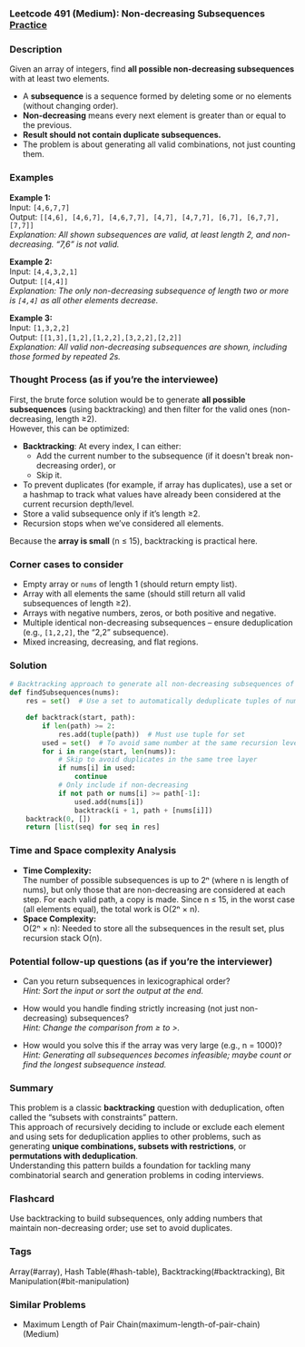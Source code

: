 ### Leetcode 491 (Medium): Non-decreasing Subsequences [Practice](https://leetcode.com/problems/non-decreasing-subsequences)

### Description  
Given an array of integers, find **all possible non-decreasing subsequences** with at least two elements.  
- A **subsequence** is a sequence formed by deleting some or no elements (without changing order).
- **Non-decreasing** means every next element is greater than or equal to the previous.
- **Result should not contain duplicate subsequences.**
- The problem is about generating all valid combinations, not just counting them.

### Examples  

**Example 1:**  
Input: `[4,6,7,7]`  
Output: `[[4,6], [4,6,7], [4,6,7,7], [4,7], [4,7,7], [6,7], [6,7,7], [7,7]]`  
*Explanation: All shown subsequences are valid, at least length 2, and non-decreasing. “7,6” is not valid.*

**Example 2:**  
Input: `[4,4,3,2,1]`  
Output: `[[4,4]]`  
*Explanation: The only non-decreasing subsequence of length two or more is `[4,4]` as all other elements decrease.*

**Example 3:**  
Input: `[1,3,2,2]`  
Output: `[[1,3],[1,2],[1,2,2],[3,2,2],[2,2]]`  
*Explanation: All valid non-decreasing subsequences are shown, including those formed by repeated 2s.*

### Thought Process (as if you’re the interviewee)  
First, the brute force solution would be to generate **all possible subsequences** (using backtracking) and then filter for the valid ones (non-decreasing, length ≥2).  
However, this can be optimized:

- **Backtracking**: At every index, I can either:
  - Add the current number to the subsequence (if it doesn't break non-decreasing order), or
  - Skip it.
- To prevent duplicates (for example, if array has duplicates), use a set or a hashmap to track what values have already been considered at the current recursion depth/level.
- Store a valid subsequence only if it’s length ≥2.
- Recursion stops when we’ve considered all elements.

Because the **array is small** (n ≤ 15), backtracking is practical here.

### Corner cases to consider  
- Empty array or `nums` of length 1 (should return empty list).
- Array with all elements the same (should still return all valid subsequences of length ≥2).
- Arrays with negative numbers, zeros, or both positive and negative.
- Multiple identical non-decreasing subsequences – ensure deduplication (e.g., `[1,2,2]`, the “2,2” subsequence).
- Mixed increasing, decreasing, and flat regions.

### Solution

```python
# Backtracking approach to generate all non-decreasing subsequences of length ≥ 2
def findSubsequences(nums):
    res = set()  # Use a set to automatically deduplicate tuples of numbers

    def backtrack(start, path):
        if len(path) >= 2:
            res.add(tuple(path))  # Must use tuple for set
        used = set()  # To avoid same number at the same recursion level
        for i in range(start, len(nums)):
            # Skip to avoid duplicates in the same tree layer
            if nums[i] in used:
                continue
            # Only include if non-decreasing
            if not path or nums[i] >= path[-1]:
                used.add(nums[i])
                backtrack(i + 1, path + [nums[i]])
    backtrack(0, [])
    return [list(seq) for seq in res]
```

### Time and Space complexity Analysis  

- **Time Complexity:**  
  The number of possible subsequences is up to 2ⁿ (where n is length of nums), but only those that are non-decreasing are considered at each step. For each valid path, a copy is made. Since n ≤ 15, in the worst case (all elements equal), the total work is O(2ⁿ × n).
- **Space Complexity:**  
  O(2ⁿ × n): Needed to store all the subsequences in the result set, plus recursion stack O(n).

### Potential follow-up questions (as if you’re the interviewer)  

- Can you return subsequences in lexicographical order?  
  *Hint: Sort the input or sort the output at the end.*

- How would you handle finding strictly increasing (not just non-decreasing) subsequences?  
  *Hint: Change the comparison from ≥ to >.*

- How would you solve this if the array was very large (e.g., n = 1000)?  
  *Hint: Generating all subsequences becomes infeasible; maybe count or find the longest subsequence instead.*

### Summary
This problem is a classic **backtracking** question with deduplication, often called the “subsets with constraints” pattern.  
This approach of recursively deciding to include or exclude each element and using sets for deduplication applies to other problems, such as generating **unique combinations, subsets with restrictions**, or **permutations with deduplication**.  
Understanding this pattern builds a foundation for tackling many combinatorial search and generation problems in coding interviews.


### Flashcard
Use backtracking to build subsequences, only adding numbers that maintain non-decreasing order; use set to avoid duplicates.

### Tags
Array(#array), Hash Table(#hash-table), Backtracking(#backtracking), Bit Manipulation(#bit-manipulation)

### Similar Problems
- Maximum Length of Pair Chain(maximum-length-of-pair-chain) (Medium)